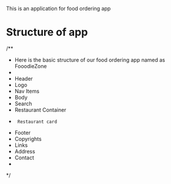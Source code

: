 This is an application for food ordering app

# Structure of app

/**
 * Here is the basic structure of our food ordering app named as FooodieZone
 *
 * Header
 *  Logo
 *  Nav Items
 * Body
 *  Search
 *  Restaurant Container
 *      Restaurant card
 * Footer
 *  Copyrights
 *  Links
 *  Address
 *  Contact
 *
 */
